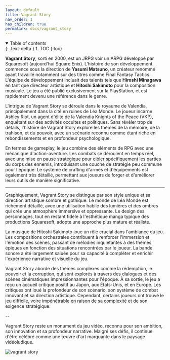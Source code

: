 ```yaml
---
layout: default
title: Vagrant Story
nav_order: 1
has_children: true
permalink: docs/vagrant_story
---
```


<details open markdown="block">
  <summary>
    Table of contents
  </summary>
  {: .text-delta }
1. TOC
{:toc}
</details>

**Vagrant Story**, sorti en 2000, est un JRPG voir un ARPG développé par Squaresoft (aujourd'hui Square Enix). L'histoire de son développement commence sous la direction de **Yasumi Matsuno**, un créateur renommé ayant travaillé notamment sur des titres comme Final Fantasy Tactics. L'équipe de développement incluait des talents tels que **Hiroshi Minagawa** en tant que directeur artistique et **Hitoshi Sakimoto** pour la composition musicale. Le jeu a été publié exclusivement sur la PlayStation, et est rapidement devenu une référence dans le genre.

L'intrigue de Vagrant Story se déroule dans le royaume de Valendia, principalement dans la cité en ruines de Léa Monde. Le joueur incarne Ashley Riot, un agent d'élite de la Valendia Knights of the Peace (VKP), enquêtant sur des activités occultes et politiques. Sans révéler trop de détails, l'histoire de Vagrant Story explore les thèmes de la mémoire, de la trahison, et du pouvoir, avec un scénario reconnu comme étant riche en rebondissements et en profondeur psychologique.

En termes de gameplay, le jeu combine des éléments de RPG avec une mécanique d'action-aventure. Les combats se déroulent en temps réel, avec une mise en pause stratégique pour cibler spécifiquement les parties du corps des ennemis, introduisant une couche de stratégie peu commune pour l'époque. Le système de crafting d'armes et d'équipements est également très détaillé, permettant aux joueurs de forger et d'améliorer leurs outils de manière significative.

---

Graphiquement, Vagrant Story se distingue par son style unique et sa direction artistique sombre et gothique. Le monde de Léa Monde est richement détaillé, avec une utilisation habile des lumières et des ombres qui crée une atmosphère immersive et oppressante. Le design des personnages, tout en restant fidèle à l'esthétique manga typique des productions Squaresoft, adopte une approche plus mature et réaliste.



La musique de Hitoshi Sakimoto joue un rôle crucial dans l'ambiance du jeu. Les compositions orchestrales contribuent à renforcer l'immersion et l'émotion des scènes, passant de mélodies inquiétantes à des thèmes épiques en fonction des situations rencontrées par le joueur. La bande sonore a été largement saluée pour sa capacité à compléter et enrichir l'expérience narrative et visuelle du jeu.


Vagrant Story aborde des thèmes complexes comme la rédemption, le pouvoir et la corruption, qui sont explorés à travers des dialogues et des scènes cinématiques impressionnantes pour l'époque. À sa sortie, le jeu a reçu un accueil critique positif au Japon, aux États-Unis, et en Europe. Les critiques ont loué la profondeur de son scénario, son système de combat innovant et sa direction artistique. Cependant, certains joueurs ont trouvé le jeu difficile, voire impénétrable en raison de sa complexité et de son exigence stratégique.

--

Vagrant Story reste un monument du jeu vidéo, reconnu pour son ambition, son innovation et sa profondeur narrative. Malgré ses défis, il continue d'être célébré comme une œuvre d'art marquante dans le paysage vidéoludique.

![vagrant story](https://static0.gamerantimages.com/wordpress/wp-content/uploads/2022/10/Vagrant-Story.jpg)
